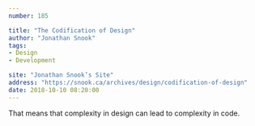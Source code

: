 ```yaml
---
number: 185

title: "The Codification of Design"
author: "Jonathan Snook"
tags:
- Design
- Development

site: "Jonathan Snook’s Site"
address: "https://snook.ca/archives/design/codification-of-design"
date: 2018-10-10 08:20:00
---
```


That means that complexity in design can lead to complexity in code.
